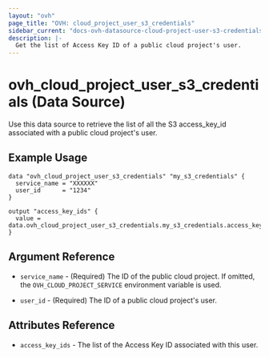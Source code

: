 ```yaml
---
layout: "ovh"
page_title: "OVH: cloud_project_user_s3_credentials"
sidebar_current: "docs-ovh-datasource-cloud-project-user-s3-credentials"
description: |-
  Get the list of Access Key ID of a public cloud project's user.
---
```


# ovh_cloud_project_user_s3_credentials (Data Source)

Use this data source to retrieve the list of all the S3 access_key_id associated with a public cloud project's user.

## Example Usage

```hcl
data "ovh_cloud_project_user_s3_credentials" "my_s3_credentials" {
  service_name = "XXXXXX"
  user_id      = "1234"
}

output "access_key_ids" {
  value = data.ovh_cloud_project_user_s3_credentials.my_s3_credentials.access_key_ids
}
```

## Argument Reference

- `service_name` - (Required) The ID of the public cloud project. If omitted,
  the `OVH_CLOUD_PROJECT_SERVICE` environment variable is used.

- `user_id` - (Required) The ID of a public cloud project's user.

## Attributes Reference

- `access_key_ids` - The list of the Access Key ID associated with this user.
